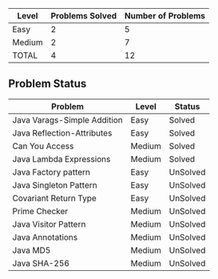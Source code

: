 |Level|Problems Solved|Number of Problems|
|-----|---------------|------------------|
|Easy|2|5|
|Medium|2|7|
|TOTAL|4|12|

Problem Status
---
|Problem|Level|Status|
|-------|-----|------|
|Java Varags-Simple Addition|Easy|Solved|
|Java Reflection-Attributes|Easy|Solved|
|Can You Access|Medium|Solved|
|Java Lambda Expressions|Medium|Solved|
|Java Factory pattern|Easy|UnSolved|
|Java Singleton Pattern|Easy|UnSolved|
|Covariant Return Type|Easy|UnSolved|
|Prime Checker|Medium|UnSolved|
|Java Visitor Pattern|Medium|UnSolved|
|Java Annotations|Medium|UnSolved|
|Java MD5|Medium|UnSolved|
|Java SHA-256|Medium|UnSolved|
